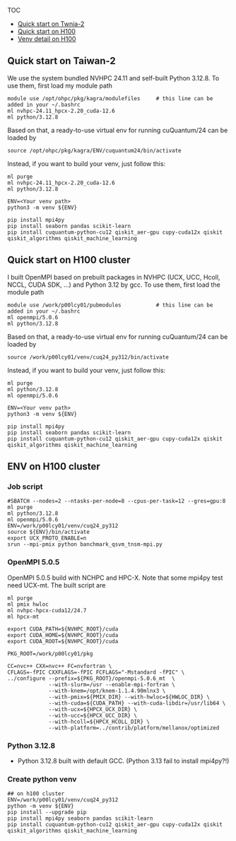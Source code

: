 TOC
- [Quick start on Twnia-2](#quick-start-on-taiwan-2)
- [Quick start on H100](#quick-start-on-h100-cluster)
- [Venv detail on H100](#env-on-h100-cluster)



## Quick start on Taiwan-2
We use the system bundled NVHPC 24.11 and self-built Python 3.12.8. To use them, first load my module path 
```
module use /opt/ohpc/pkg/kagra/modulefiles     # this line can be added in your ~/.bashrc
ml nvhpc-24.11_hpcx-2.20_cuda-12.6
ml python/3.12.8
```

Based on that, a ready-to-use virtual env for running cuQuantum/24 can be loaded by
```
source /opt/ohpc/pkg/kagra/ENV/cuquantum24/bin/activate
```

Instead, if you want to build your venv, just follow this:
```
ml purge
ml nvhpc-24.11_hpcx-2.20_cuda-12.6
ml python/3.12.8

ENV=<Your venv path>
python3 -m venv ${ENV}

pip install mpi4py
pip install seaborn pandas scikit-learn
pip install cuquantum-python-cu12 qiskit_aer-gpu cupy-cuda12x qiskit qiskit_algorithms qiskit_machine_learning
```

## Quick start on H100 cluster
I built OpenMPI based on prebuilt packages in NVHPC (UCX, UCC, Hcoll, NCCL, CUDA SDK, ...) and Python 3.12 by gcc. To use them, first load the module path 
```
module use /work/p00lcy01/pubmodules           # this line can be added in your ~/.bashrc
ml openmpi/5.0.6
ml python/3.12.8
```

Based on that, a ready-to-use virtual env for running cuQuantum/24 can be loaded by
```
source /work/p00lcy01/venv/cuq24_py312/bin/activate
```

Instead, if you want to build your venv, just follow this:
```
ml purge
ml python/3.12.8
ml openmpi/5.0.6

ENV=<Your venv path>
python3 -m venv ${ENV}

pip install mpi4py
pip install seaborn pandas scikit-learn
pip install cuquantum-python-cu12 qiskit_aer-gpu cupy-cuda12x qiskit qiskit_algorithms qiskit_machine_learning
```

## ENV on H100 cluster
### Job script
```
#SBATCH --nodes=2 --ntasks-per-node=8 --cpus-per-task=12 --gres=gpu:8
ml purge
ml python/3.12.8
ml openmpi/5.0.6
ENV=/work/p00lcy01/venv/cuq24_py312
source ${ENV}/bin/activate
export UCX_PROTO_ENABLE=n
srun --mpi-pmix python banchmark_qsvm_tnsm-mpi.py
```
### OpenMPI 5.0.5
OpenMPI 5.0.5 build with NCHPC and HPC-X. Note that some mpi4py test need UCX-mt. The built script are
```
ml purge
ml pmix hwloc
ml nvhpc-hpcx-cuda12/24.7
ml hpcx-mt

export CUDA_PATH=${NVHPC_ROOT}/cuda
export CUDA_HOME=${NVHPC_ROOT}/cuda
export CUDA_ROOT=${NVHPC_ROOT}/cuda

PKG_ROOT=/work/p00lcy01/pkg

CC=nvc++ CXX=nvc++ FC=nvfortran \
CFLAGS=-fPIC CXXFLAGS=-fPIC FCFLAGS="-Mstandard -fPIC" \
../configure --prefix=${PKG_ROOT}/openmpi-5.0.6_mt  \
             --with-slurm=/usr --enable-mpi-fortran \
             --with-knem=/opt/knem-1.1.4.90mlnx3 \
             --with-pmix=${PMIX_DIR} --with-hwloc=${HWLOC_DIR} \
             --with-cuda=${CUDA_PATH} --with-cuda-libdir=/usr/lib64 \
             --with-ucx=${HPCX_UCX_DIR} \
             --with-ucc=${HPCX_UCC_DIR} \
             --with-hcoll=${HPCX_HCOLL_DIR} \
             --with-platform=../contrib/platform/mellanox/optimized
```

### Python 3.12.8
- Python 3.12.8 built with default GCC. (Python 3.13 fail to install mpi4py?!)

### Create python venv
```
## on h100 cluster
ENV=/work/p00lcy01/venv/cuq24_py312
python -m venv ${ENV}
pip install --upgrade pip
pip install mpi4py seaborn pandas scikit-learn
pip install cuquantum-python-cu12 qiskit_aer-gpu cupy-cuda12x qiskit qiskit_algorithms qiskit_machine_learning
```

